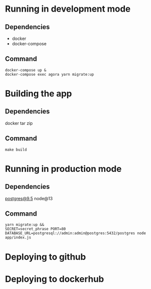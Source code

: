 # Running in development mode

## Dependencies

- docker
- docker-compose

## Command

```
docker-compose up &
docker-compose exec agora yarn migrate:up
```

# Building the app

## Dependencies

docker
tar
zip

## Command

```
make build
```

# Running in production mode

## Dependencies

postgres@9.5
node@13

## Command

```
yarn migrate:up &&
SECRET=secret_phrase PORT=80 DATABASE_URL=postgresql://admin:admin@postgres:5432/postgres node app/index.js
```

# Deploying to github

# Deploying to dockerhub
